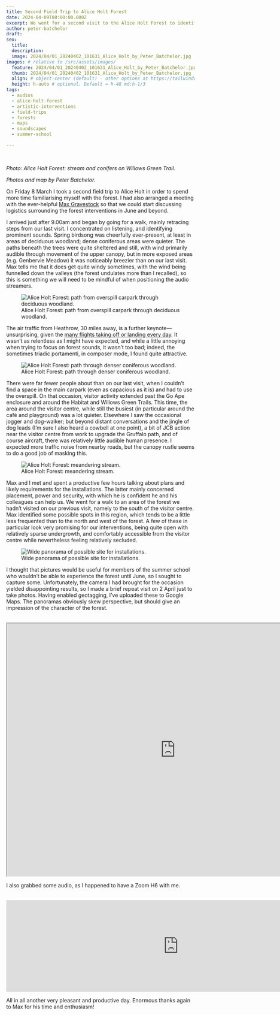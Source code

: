 ```yaml
---
title: Second Field Trip to Alice Holt Forest 
date: 2024-04-09T08:00:00.000Z
excerpt: We went for a second visit to the Alice Holt Forest to identify the best spots with the help of Max Gravestock for our forthcoming artistic intervention in June.
author: peter-batchelor
draft:
seo:
  title:
  description:
  image: 2024/04/01_20240402_101631_Alice_Holt_by_Peter_Batchelor.jpg
images: # relative to /src/assets/images/
  feature: 2024/04/01_20240402_101631_Alice_Holt_by_Peter_Batchelor.jpg
  thumb: 2024/04/01_20240402_101631_Alice_Holt_by_Peter_Batchelor.jpg
  align: # object-center (default) - other options at https://tailwindcss.com/docs/object-position
  height: h-auto # optional. Default = h-48 md:h-1/3
tags:
  - audios
  - alice-holt-forest
  - artistic-interventions
  - field-trips
  - forests
  - maps
  - soundscapes
  - summer-school

---
```


<br />

*Photo: Alice Holt Forest: stream and conifers on Willows Green Trail.*

*Photos and map by Peter Batchelor.*


On Friday 8 March I took a second field trip to Alice Holt in order to spend more time familiarising myself with the forest. I had also arranged a meeting with the ever-helpful [Max Gravestock](https://uk.linkedin.com/in/max-gravestock-a7995a1b3) so that we could start discussing logistics surrounding the forest interventions in June and beyond. 

I arrived just after 9.00am and began by going for a walk, mainly retracing steps from our last visit. I concentrated on listening, and identifying prominent sounds. Spring birdsong was cheerfully ever-present, at least in areas of deciduous woodland; dense coniferous areas were quieter. The paths beneath the trees were quite sheltered and still, with wind primarily audible through movement of the upper canopy, but in more exposed areas (e.g. Genbervie Meadow) it was noticeably breezier than on our last visit. Max tells me that it does get quite windy sometimes, with the wind being funnelled down the valleys (the forest undulates more than I recalled), so this is something we will need to be mindful of when positioning the audio streamers.

<div class="flex justify-center items-center">
<figure>
<img class="mt-4 mb-4" src="/assets/images/2024/04/02_20240402_111531__Alice_Holt_by_Peter_Batchelor.jpg" alt="Alice Holt Forest: path from overspill carpark through deciduous woodland.">
<figcaption>Alice Holt Forest: path from overspill carpark through deciduous woodland.</figcaption>
</figure>
</div>

The air traffic from Heathrow, 30 miles away, is a further keynote—unsurprising, given the [many flights taking off or landing every day](https://www.heathrow.com/company/about-heathrow/facts-and-figures). It wasn’t as relentless as I might have expected, and while a little annoying when trying to focus on forest sounds, it wasn’t too bad; indeed, the sometimes triadic portamenti, in composer mode, I found quite attractive. 

<div class="flex justify-center items-center">
<figure>  
<img class="mt-4 mb-4" src="/assets/images/2024/04/03_20240402_110209__Alice_Holt_by_Peter_Batchelor.jpg" alt="Alice Holt Forest: path through denser coniferous woodland.">
<figcaption>Alice Holt Forest: path through denser coniferous woodland.</figcaption>
</figure>
</div>

There were far fewer people about than on our last visit, when I couldn’t find a space in the main carpark (even as capacious as it is) and had to use the overspill. On that occasion, visitor activity extended past the Go Ape enclosure and around the Habitat and Willows Green Trails. This time, the area around the visitor centre, while still the busiest (in particular around the café and playground) was a lot quieter. Elsewhere I saw the occasional jogger and dog-walker; but beyond distant conversations and the jingle of dog leads (I’m sure I also heard a cowbell at one point), a bit of JCB action near the visitor centre from work to upgrade the Gruffalo path, and of course aircraft, there was relatively little audible human presence. I expected more traffic noise from nearby roads, but the canopy rustle seems to do a good job of masking this. 

<div class="flex justify-center items-center">
<figure>   
<img class="mt-4 mb-4" src="/assets/images/2024/04/04_20240402_111449__Alice_Holt_by_Peter_Batchelor.jpg" alt="Alice Holt Forest: meandering stream.">
<figcaption>Alice Holt Forest: meandering stream.</figcaption>
</figure>
</div>

Max and I met and spent a productive few hours talking about plans and likely requirements for the installations. The latter mainly concerned placement, power and security, with which he is confident he and his colleagues can help us. We went for a walk to an area of the forest we hadn’t visited on our previous visit, namely to the south of the visitor centre. Max identified some possible spots in this region, which tends to be a little less frequented than to the north and west of the forest. A few of these in particular look very promising for our interventions, being quite open with relatively sparse undergrowth, and comfortably accessible from the visitor centre while nevertheless feeling relatively secluded. 

<div class="flex justify-center items-center">
<figure>   
<img class="mt-4 mb-4" src="/assets/images/2024/04/05_20240402_094729__Alice_Holt_by_Peter_Batchelor.jpg" alt="Wide panorama of possible site for installations.">
<figcaption>Wide panorama of possible site for installations.</figcaption>
</figure>
</div>

I thought that pictures would be useful for members of the summer school who wouldn’t be able to experience the forest until June, so I sought to capture some. Unfortunately, the camera I had brought for the occasion yielded disappointing results, so I made a brief repeat visit on 2 April just to take photos. Having enabled geotagging, I’ve uploaded these to Google Maps. The panoramas obviously skew perspective, but should give an impression of the character of the forest. 

<br />

<div class="flex justify-center items-center">
<iframe src="https://www.google.com/maps/d/embed?mid=1BwKbf1mlgadEDhICUMxCMaaJH15uRHQ&ehbc=2E312F" width="900" height="675"></iframe>
</div>

I also grabbed some audio, as I happened to have a Zoom H6 with me.

<br />

<div class="flex justify-center items-center">
<iframe frameborder="0" scrolling="no" src="https://freesound.org/embed/sound/iframe/730996/simple/large/" width="920" height="245"></iframe>
</div>


All in all another very pleasant and productive day. Enormous thanks again to Max for his time and enthusiasm!




